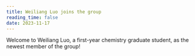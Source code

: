 ```yaml
---
title: Weiliang Luo joins the group
reading_time: false
date: 2023-11-17
---
```


Welcome to Weiliang Luo, a first-year chemistry graduate student, as the newest member of the group!

<!--more-->
